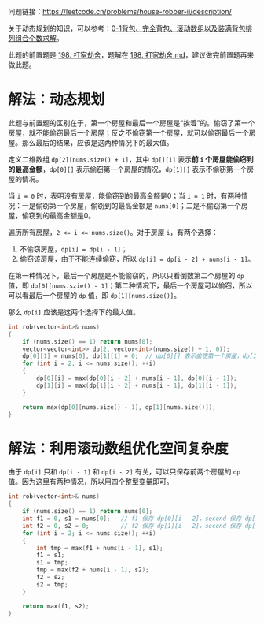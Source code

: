 问题链接：https://leetcode.cn/problems/house-robber-ii/description/

关于动态规划的知识，可以参考：[0-1背包、完全背包、滚动数组以及装满背包排列组合个数求解](https://github.com/SakuraMayAi/Tricks-of-Programming/blob/main/Algorithms%20And%20Data%20Structure/0-1%E8%83%8C%E5%8C%85%E3%80%81%E5%AE%8C%E5%85%A8%E8%83%8C%E5%8C%85%E3%80%81%E6%BB%9A%E5%8A%A8%E6%95%B0%E7%BB%84%E4%BB%A5%E5%8F%8A%E8%A3%85%E6%BB%A1%E8%83%8C%E5%8C%85%E6%8E%92%E5%88%97%E7%BB%84%E5%90%88%E4%B8%AA%E6%95%B0%E6%B1%82%E8%A7%A3.md)。

此题的前置题是 [198. 打家劫舍](https://leetcode.cn/problems/house-robber/description/)，题解在 [198. 打家劫舍.md](https://github.com/SakuraMayAi/LintCode/blob/main/Dynamic%20Programming/198.%20%E6%89%93%E5%AE%B6%E5%8A%AB%E8%88%8D.md)，建议做完前置题再来做此题。

# 解法：动态规划

此题与前置题的区别在于，第一个房屋和最后一个房屋是“挨着”的。偷窃了第一个房屋，就不能偷窃最后一个房屋；反之不偷窃第一个房屋，就可以偷窃最后一个房屋。那么最后的结果，应该是这两种情况下的最大值。

定义二维数组 `dp[2][nums.size() + 1]`，其中 `dp[][i]` 表示**前 `i` 个房屋能偷窃到的最高金额**，`dp[0][]` 表示偷窃第一个房屋的情况，`dp[1][]` 表示不偷窃第一个房屋的情况。

当 `i = 0` 时，表明没有房屋，能偷窃到的最高金额是0；当 `i = 1` 时，有两种情况：一是偷窃第一个房屋，偷窃到的最高金额是 `nums[0]`；二是不偷窃第一个房屋，偷窃到的最高金额是0。

遍历所有房屋，`2 <= i <= nums.size()`。对于房屋 `i`，有两个选择：
1. 不偷窃房屋，`dp[i] = dp[i - 1]`；
2. 偷窃该房屋，由于不能连续偷窃，所以 `dp[i] = dp[i - 2] + nums[i - 1]`。

在第一种情况下，最后一个房屋是不能偷窃的，所以只看倒数第二个房屋的 `dp` 值，即 `dp[0][nums.szie() - 1]`；第二种情况下，最后一个房屋可以偷窃，所以可以看最后一个房屋的 `dp` 值，即 `dp[1][nums.size()]`。

那么 `dp[i]` 应该是这两个选择下的最大值。

```cpp
int rob(vector<int>& nums)
{
    if (nums.size() == 1) return nums[0];
    vector<vector<int>> dp(2, vector<int>(nums.size() + 1, 0));
    dp[0][1] = nums[0], dp[1][1] = 0;  // dp[0][] 表示偷窃第一个房屋，dp[1][] 表示不偷窃
    for (int i = 2; i <= nums.size(); ++i)
    {
        dp[0][i] = max(dp[0][i - 2] + nums[i - 1], dp[0][i - 1]);
        dp[1][i] = max(dp[1][i - 2] + nums[i - 1], dp[1][i - 1]);
    }

    return max(dp[0][nums.size() - 1], dp[1][nums.size()]);
}
```

# 解法：利用滚动数组优化空间复杂度

由于 `dp[i]` 只和 `dp[i - 1]` 和 `dp[i - 2]` 有关，可以只保存前两个房屋的 `dp` 值。因为这里有两种情况，所以用四个整型变量即可。

```cpp
int rob(vector<int>& nums)
{
    if (nums.size() == 1) return nums[0];
    int f1 = 0, s1 = nums[0];   // f1 保存 dp[0][i - 2]，second 保存 dp[0][i - 1]
    int f2 = 0, s2 = 0;         // f2 保存 dp[1][i - 2]，second 保存 dp[1][i - 1]
    for (int i = 2; i <= nums.size(); ++i)
    {
        int tmp = max(f1 + nums[i - 1], s1);
        f1 = s1;
        s1 = tmp;
        tmp = max(f2 + nums[i - 1], s2);
        f2 = s2;
        s2 = tmp;
    }

    return max(f1, s2);
}
```
